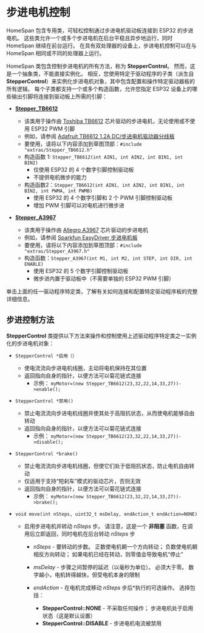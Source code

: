 # 步进电机控制

HomeSpan 包含专用类，可轻松控制通过步进电机驱动板连接到 ESP32 的步进电机。 这些类允许一个或多个步进电机在后台平稳且异步地运行，同时 HomeSpan 继续在前台运行。 在具有双处理器的设备上，步进电机控制可以在与 HomeSpan 相同或不同的处理器上运行。

HomeSpan 类包含控制步进电机的所有方法，称为 **StepperControl**。 然而，这是一个抽象类，不能直接实例化。 相反，您使用特定于驱动程序的子类（派生自 **StepperControl**）来实例化步进电机对象，其中包含配置和操作特定驱动器板的所有逻辑。 每个子类都支持一个或多个构造函数，允许您指定 ESP32 设备上的哪些输出引脚将连接到驱动板上所需的引脚：

* **[Stepper_TB6612](StepperDrivers/Stepper_TB6612.md)**
   * 该类用于操作由 [Toshiba TB6612](https://cdn-shop.adafruit.com/datasheets/TB6612FNG_datasheet_en_20121101.pdf) 芯片驱动的步进电机，无论使用或不使用 ESP32 PWM 引脚
   * 例如，请参阅 [Adafruit TB6612 1.2A DC/步进电机驱动器分线板](https://www.adafruit.com/product/2448)
   * 要使用，请将以下内容添加到草图顶部：`#include "extras/Stepper_TB6612.h"`
   * 构造函数 1: `Stepper_TB6612(int AIN1, int AIN2, int BIN1, int BIN2)`
     * 仅使用 ESP32 的 4 个数字引脚控制驱动板
     * 不提供电机微步的能力
   * 构造函数2：`Stepper_TB6612(int AIN1, int AIN2, int BIN1, int BIN2, int PWMA, int PWMB)`
     * 使用 ESP32 的 4 个数字引脚和 2 个 PWM 引脚控制驱动板
     * 增加 PWM 引脚可以对电机进行微步进
   
* **[Stepper_A3967](StepperDrivers/Stepper_A3967.md)**
   * 该类用于操作由 [Allegro A3967](https://cdn.sparkfun.com/datasheets/Robotics/A3967-Datasheet.pdf) 芯片驱动的步进电机
   * 例如，请参阅 [Sparkfun EasyDriver 步进电机板](https://www.sparkfun.com/products/12779)
   * 要使用，请将以下内容添加到草图顶部：`#include "extras/Stepper_A3967.h"`
   * 构造函数：`Stepper_A3967(int M1, int M2, int STEP, int DIR, int ENABLE)`
     * 使用 ESP32 的 5 个数字引脚控制驱动板
     * 微步进内置于驱动板中（不需要单独的 ESP32 PWM 引脚）

单击上面的任一驱动程序特定类，了解有关如何连接和配置特定驱动程序板的完整详细信息。

## 步进控制方法

**StepperControl** 类提供以下方法来操作和控制使用上述驱动程序特定类之一实例化的步进电机对象：

* `StepperControl *启用（）`
   * 使电流流向步进电机线圈，主动将电机保持在其位置
   * 返回指向自身的指针，以便方法可以菊花链式连接
     * 示例： `myMotor=(new Stepper_TB6612(23,32,22,14,33,27))->enable();`
      
* `StepperControl *禁用()`
   * 禁止电流流向步进电机线圈并使其处于高阻抗状态，从而使电机能够自由转动
   * 返回指向自身的指针，以便方法可以菊花链式连接
     * 示例： `myMotor=(new Stepper_TB6612(23,32,22,14,33,27))->disable();`

* `StepperControl *brake()`
   * 禁止电流流向步进电机线圈，但使它们处于低阻抗状态，防止电机自由转动
   * 仅适用于支持“短刹车”模式的驱动芯片，否则无效
   * 返回指向自身的指针，以便方法可以菊花链式连接
     * 示例： `myMotor=(new Stepper_TB6612(23,32,22,14,33,27))->brake();`

* `void move(int nSteps, uint32_t msDelay, endAction_t endAction=NONE)`
   * 启用步进电机并转动 *nSteps* 步。 请注意，这是一个 **非阻塞** 函数，在调用后立即返回，同时电机在后台转动 *nSteps* 步
    
     * *nSteps* - 要转动的步数。 正数使电机朝一个方向转动； 负数使电机朝相反方向转动； 如果电机已经在转动，则零值会导致电机“停止”
     * *msDelay* - 步骤之间暂停的延迟（以毫秒为单位）。 必须大于零。 数字越小，电机转得越快，但受电机本身的限制
     * *endAction* - 在电机完成移动 *nSteps* 步后*执行的可选操作。 选择包括：
    
       * **StepperControl::NONE** - 不采取任何操作； 步进电机处于启用状态（这是默认设置）
       * **StepperControl::DISABLE** - 步进电机电流被禁用
